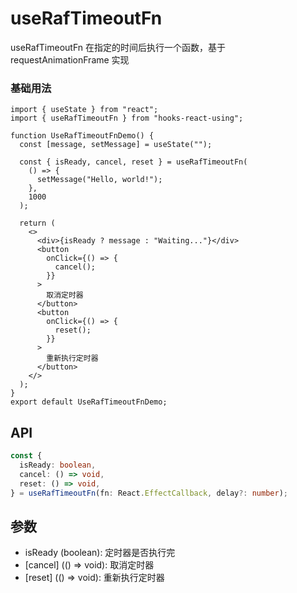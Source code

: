 # useRafTimeoutFn

useRafTimeoutFn 在指定的时间后执行一个函数，基于 requestAnimationFrame 实现

### 基础用法

```tsx
import { useState } from "react";
import { useRafTimeoutFn } from "hooks-react-using";

function UseRafTimeoutFnDemo() {
  const [message, setMessage] = useState("");

  const { isReady, cancel, reset } = useRafTimeoutFn(
    () => {
      setMessage("Hello, world!");
    },
    1000
  );

  return (
    <>
      <div>{isReady ? message : "Waiting..."}</div>
      <button
        onClick={() => {
          cancel();
        }}
      >
        取消定时器
      </button>
      <button
        onClick={() => {
          reset();
        }}
      >
        重新执行定时器
      </button>
    </>
  );
}
export default UseRafTimeoutFnDemo;
```

## API

```typescript
const {
  isReady: boolean,
  cancel: () => void,
  reset: () => void,
} = useRafTimeoutFn(fn: React.EffectCallback, delay?: number);
```

## 参数
- isReady (boolean): 定时器是否执行完
- [cancel] (() => void): 取消定时器
- [reset] (() => void): 重新执行定时器